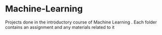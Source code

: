 # Machine-Learning
Projects done in the introductory course of Machine Learning .
Each folder contains an assignment and any materials related to it 
